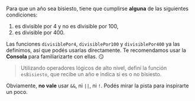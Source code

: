 Para que un año sea bisiesto, tiene que cumplirse **alguna** de las siguientes condiciones:

1. es divisible por 4 y no es divisible por 100,
1. es divisible por 400.

Las funciones `divisiblePor4`, `divisiblePor100` y `divisiblePor400` ya las definimos, así que podés usarlas directamente. Te recomendamos usar la **Consola** para familiarizarte con ellas. :smirk:

> Utilizando operadores lógicos de alto nivel, definí la función `esBisiesto`, que recibe un año e indica si es o no bisiesto.

Obviamente, **no vale** usar `&&`, ni `||`, ni `!`. Podés mirar la pista para inspirarte un poco.